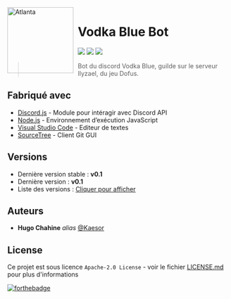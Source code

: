 <img width="150" height="150" align="left" style="float: left; margin: 0 10px 0 0;" alt="Atlanta" src="https://i.goopics.net/pl23P.png">  


# Vodka Blue Bot

[![](https://img.shields.io/discord/372371393783791629?style=flat-square&logo=discord)](https://discord.com/)
[![](https://img.shields.io/badge/discordjs-v12.5.1-blue.svg?style=flat-square)](https://www.npmjs.com/package/discord.js)
[![](https://img.shields.io/badge/version-v0.1-blue.svg?style=flat-square)](https://github.com/Kaesor/Vodka-Blue)

> Bot du discord Vodka Blue, guilde sur le serveur Ilyzael, du jeu Dofus.

## Fabriqué avec

* [Discord.js](https://discord.js.org/#/) - Module pour intéragir avec Discord API
* [Node.js](https://nodejs.org/fr/) - Environnement d’exécution JavaScript
* [Visual Studio Code](https://code.visualstudio.com/) - Editeur de textes
* [SourceTree](https://www.sourcetreeapp.com/) - Client Git GUI

## Versions
* Dernière version stable : **v0.1**
* Dernière version : **v0.1**
* Liste des versions : [Cliquer pour afficher](https://github.com/Kaesor/Vodka-Blue/tags)

## Auteurs
* **Hugo Chahine** _alias_ [@Kaesor](https://github.com/Kaesor)

## License

Ce projet est sous licence ``Apache-2.0 License`` - voir le fichier [LICENSE.md](LICENSE.md) pour plus d'informations

[![forthebadge](https://forthebadge.com/images/badges/built-with-love.svg)](https://forthebadge.com)
